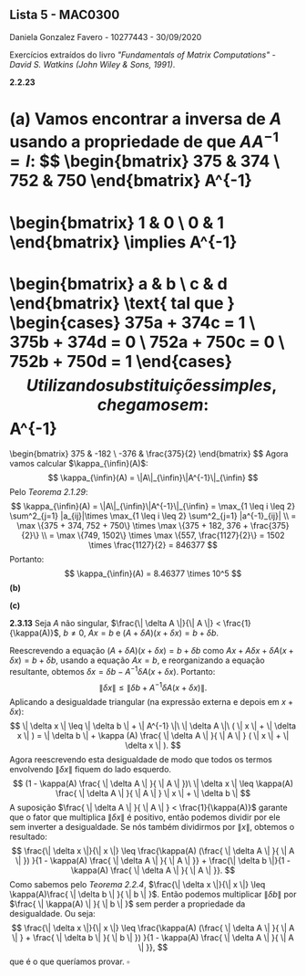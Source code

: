 <script type="text/javascript" src="http://cdn.mathjax.org/mathjax/latest/MathJax.js?config=default"></script>


## Lista 5 - MAC0300

Daniela Gonzalez Favero - 10277443 - 30/09/2020

Exercícios extraídos do livro *"Fundamentals of Matrix Computations" - David S. Watkins (John Wiley & Sons, 1991)*.

**2.2.23**    

**(a)** Vamos encontrar a inversa de $A$ usando a propriedade de que $AA^{-1}=I$:
$$
\begin{bmatrix}
    375 & 374 \\
    752 & 750 
\end{bmatrix}
A^{-1}
=
\begin{bmatrix}
    1 & 0 \\
    0 & 1 
\end{bmatrix}
\implies
A^{-1}
= 
\begin{bmatrix}
    a & b \\
    c & d 
\end{bmatrix}
\text{ tal que }
\begin{cases}
	375a + 374c = 1 \\
	375b + 374d = 0 \\
	752a + 750c = 0 \\
	752b + 750d = 1
\end{cases}
$$
Utilizando substituições simples, chegamos em:
$$
A^{-1}
= 
\begin{bmatrix}
    375 & -182 \\
    -376 & \frac{375}{2}
\end{bmatrix}
$$
Agora vamos calcular $\kappa_{\infin}(A)$:
$$
\kappa_{\infin}(A) = \|A\|_{\infin}\|A^{-1}\|_{\infin}
$$
Pelo *Teorema 2.1.29*:
$$
\kappa_{\infin}(A) = \|A\|_{\infin}\|A^{-1}\|_{\infin} = \max_{1 \leq i \leq 2} \sum^2_{j=1} |a_{ij}|\times \max_{1 \leq i \leq 2} \sum^2_{j=1} |a^{-1}_{ij}| \\
= \max \{375 + 374, 752 + 750\} \times \max \{375 + 182, 376 + \frac{375}{2}\} \\
= \max \{749, 1502\} \times \max \{557, \frac{1127}{2}\} = 1502 \times \frac{1127}{2} = 846377
$$
Portanto:
$$
\kappa_{\infin}(A) = 8.46377 \times 10^5
$$
**(b)**  

**(c)**

**2.3.13** Seja $A$ não singular, $\frac{\| \delta A \|}{\| A \|} < \frac{1}{\kappa(A)}$, $b \neq 0$, $Ax = b$ e $(A + \delta A)(x + \delta x) = b + \delta b$.

Reescrevendo a equação $(A + \delta A)(x + \delta x) = b + \delta b$ como $Ax + A \delta x + \delta A (x + \delta x) = b + \delta b$, usando a equação $Ax = b$, e reorganizando a equação resultante, obtemos $\delta x = \delta b - A^{-1} \delta A (x + \delta x)$. Portanto:
$$
\| \delta x \| \leq \| \delta b + A^{-1} \delta A (x + \delta x)\|.
$$
Aplicando a desigualdade triangular (na expressão externa e depois em $x + \delta x$):
$$
\| \delta x \| \leq \| \delta b \| + \| A^{-1} \|\ \| \delta A \|\ ( \| x \| + \| \delta x \| )
= \| \delta b \| +  \kappa (A) \frac{ \| \delta A \| }{ \| A \| } ( \| x \| + \| \delta x \| ).
$$
Agora reescrevendo esta desigualdade de modo que todos os termos envolvendo $\| \delta x \|$ fiquem do lado esquerdo.
$$
(1 - \kappa(A) \frac{ \| \delta A \| }{ \| A \| })\ \| \delta x \| \leq \kappa(A) \frac{ \| \delta A \| }{ \| A \| } \| x \| + \| \delta b \|
$$
A suposição $\frac{ \| \delta A \| }{ \| A \| } < \frac{1}{\kappa(A)}$ garante que o fator que multiplica $\| \delta x \|$ é positivo, então podemos dividir por ele sem inverter a desigualdade. Se nós também dividirmos por $\| x \|$, obtemos o resultado:
$$
\frac{\| \delta x \|}{\| x \|} \leq \frac{\kappa(A) (\frac{ \| \delta A \| }{ \| A \| }) }{1 - \kappa(A) \frac{ \| \delta A \| }{ \| A \| }} + \frac{\| \delta b \|}{1 - \kappa(A) \frac{ \| \delta A \| }{ \| A \| }}.
$$
Como sabemos pelo *Teorema 2.2.4*,  $\frac{\| \delta x \|}{\| x \|} \leq \kappa(A)\frac{ \| \delta b \| }{ \| b \| }$. Então podemos multiplicar $\| \delta b \|$ por $\frac{ \| \kappa(A) \| }{ \| b \| }$ sem perder a propriedade da desigualdade. Ou seja:
$$
\frac{\| \delta x \|}{\| x \|} \leq \frac{\kappa(A) (\frac{ \| \delta A \| }{ \| A \| } + \frac{ \| \delta b \| }{ \| b \| }) }{1 - \kappa(A) \frac{ \| \delta A \| }{ \| A \| }},
$$
que é o que queríamos provar. $\square$

